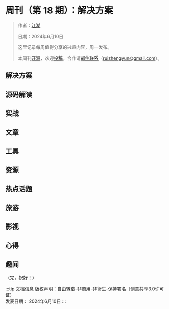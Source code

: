 # 周刊（第 18 期）：解决方案

> 作者：[江湖](../about.md)
> 
> 日期：2024年6月10日
>
> 这里记录每周值得分享的兴趣内容，周一发布。
>
> 本周刊[开源](https://github.com/fullstackren/fullstackren.github.io/tree/main/weekly)，欢迎[投稿](https://github.com/fullstackren/fullstackren.github.io/issues)。合作请<a href="mailto:ruizhengyun@gmail.com" target="_blank">邮件联系</a>（ruizhengyun@gmail.com）。

## 解决方案

## 源码解读

## 实战

## 文章

## 工具

## 资源

## 热点话题

## 旅游

## 影视

## 心得

## 趣闻

（完，祝好！）

:::tip 文档信息
版权声明：自由转载-非商用-非衍生-保持署名（创意共享3.0许可证）</br>
发表日期： 2024年6月10日
:::
